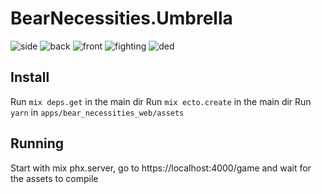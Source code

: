 # BearNecessities.Umbrella

![side](https://user-images.githubusercontent.com/801034/55959641-74a90200-5c6b-11e9-99c1-fd813725697c.gif)
![back](https://user-images.githubusercontent.com/801034/55959642-75419880-5c6b-11e9-8e10-f65c94062c9f.gif)
![front](https://user-images.githubusercontent.com/801034/55959643-75419880-5c6b-11e9-844b-6f094e26b4a4.gif)
![fighting](https://user-images.githubusercontent.com/801034/56365798-feb81400-61f1-11e9-8bbf-c565e847701b.gif)
![ded](https://user-images.githubusercontent.com/801034/56366001-6a01e600-61f2-11e9-8a5e-b5107cef87bd.gif)

## Install

Run `mix deps.get` in the main dir
Run `mix ecto.create` in the main dir
Run `yarn` in `apps/bear_necessities_web/assets`

## Running

Start with mix phx.server, go to https://localhost:4000/game and wait for the assets to compile
